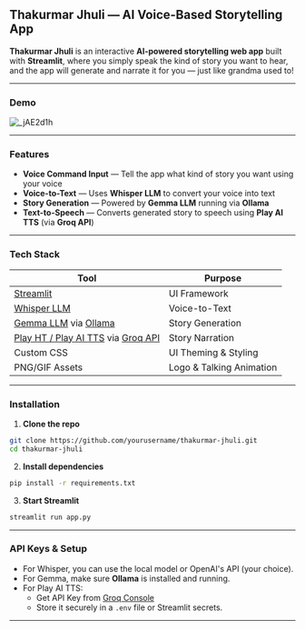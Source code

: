 ##  Thakurmar Jhuli — AI Voice-Based Storytelling App

**Thakurmar Jhuli** is an interactive **AI-powered storytelling web app** built with **Streamlit**, where you simply speak the kind of story you want to hear, and the app will generate and narrate it for you — just like grandma used to!

---

###  Demo


![_jAE2d1h](https://github.com/user-attachments/assets/008f8a06-5ac7-488b-ba49-ab473e2c2b0c)

---

###  Features

-  **Voice Command Input** — Tell the app what kind of story you want using your voice  
-  **Voice-to-Text** — Uses **Whisper LLM** to convert your voice into text  
-  **Story Generation** — Powered by **Gemma LLM** running via **Ollama**  
-  **Text-to-Speech** — Converts generated story to speech using **Play AI TTS** (via **Groq API**)  

---

###  Tech Stack

| Tool | Purpose |
|------|---------|
| [Streamlit](https://streamlit.io/) | UI Framework |
| [Whisper LLM](https://github.com/openai/whisper) | Voice-to-Text |
| [Gemma LLM](https://ai.google.dev/gemma) via [Ollama](https://ollama.com) | Story Generation |
| [Play HT / Play AI TTS](https://play.ht/) via [Groq API](https://console.groq.com) | Story Narration |
| Custom CSS | UI Theming & Styling |
| PNG/GIF Assets | Logo & Talking Animation |

---

###  Installation

1. **Clone the repo**
```bash
git clone https://github.com/yourusername/thakurmar-jhuli.git
cd thakurmar-jhuli
```

2. **Install dependencies**
```bash
pip install -r requirements.txt
```

3. **Start Streamlit**
```bash
streamlit run app.py
```

---

###  API Keys & Setup

- For Whisper, you can use the local model or OpenAI's API (your choice).
- For Gemma, make sure **Ollama** is installed and running.
- For Play AI TTS:
  - Get API Key from [Groq Console](https://console.groq.com)
  - Store it securely in a `.env` file or Streamlit secrets.

---
